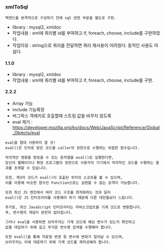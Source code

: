 ### xmlToSql
```
백엔드를 본격적으로 구성하기 전에 sql 관련 부분을 별도로 구현.
```
- library :  mysql2, xmldoc
- 작업내용 :  xml에 쿼리별 id를 부여하고 if, foreach, choose, include를 구현하였다.
- 작업이유 : string으로 쿼리를 전달하면 쿼리 재사용이 어려웠다. 동적인 사용도 아쉽다.

#### 1.1.0
- library :  mysql2, xmldoc
- 작업내용 : xml에 쿼리별 id를 부여하고 if, foreach, choose, include를 구현.

#### 2.2.2
- Array 가능
- include 기능확장
- 버그픽스 객체키로 호출할때 스트링 값을 바꾸지 않도록
- eval 제거 : https://developer.mozilla.org/ko/docs/Web/JavaScript/Reference/Global_Objects/eval
```
eval을 절대 사용하지 말 것!
eval()은 인자로 받은 코드를 caller의 권한으로 수행하는 위험한 함수입니다. 

악의적인 영향을 받았을 수 있는 문자열을 eval()로 실행한다면, 
당신의 웹페이지나 확장 프로그램의 권한으로 사용자의 기기에서 악의적인 코드를 수행하는 결과를 초래할 수 있습니다. 

또한, 제3자 코드가 eval()이 호출된 위치의 스코프를 볼 수 있으며, 
이를 이용해 비슷한 함수인 Function으로는 실현할 수 없는 공격이 가능합니다.

또한 최신 JS 엔진에서 여러 코드 구조를 최적화하는 것과 달리 
eval()은 JS 인터프리터를 사용해야 하기 때문에 다른 대안들보다 느립니다.

추가로, 최신 JavaScript 인터프리터는 자바스크립트를 기계 코드로 변환합니다. 
즉, 변수명의 개념이 완전히 없어집니다. 

그러나 eval을 사용하면 브라우저는 기계 코드에 해당 변수가 있는지 확인하고 
값을 대입하기 위해 길고 무거운 변수명 검색을 수행해야 합니다. 

또한 eval()을 통해 자료형 변경 등 변수에 변화가 일어날 수 있으며, 
브라우저는 이에 대응하기 위해 기계 코드를 재작성해야 합니다.
```

